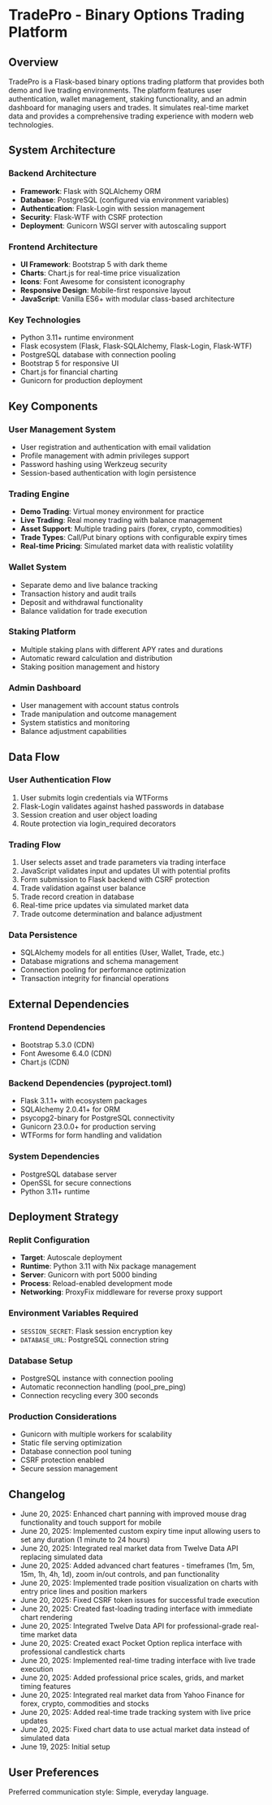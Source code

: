 # TradePro - Binary Options Trading Platform

## Overview
TradePro is a Flask-based binary options trading platform that provides both demo and live trading environments. The platform features user authentication, wallet management, staking functionality, and an admin dashboard for managing users and trades. It simulates real-time market data and provides a comprehensive trading experience with modern web technologies.

## System Architecture

### Backend Architecture
- **Framework**: Flask with SQLAlchemy ORM
- **Database**: PostgreSQL (configured via environment variables)
- **Authentication**: Flask-Login with session management
- **Security**: Flask-WTF with CSRF protection
- **Deployment**: Gunicorn WSGI server with autoscaling support

### Frontend Architecture
- **UI Framework**: Bootstrap 5 with dark theme
- **Charts**: Chart.js for real-time price visualization
- **Icons**: Font Awesome for consistent iconography
- **Responsive Design**: Mobile-first responsive layout
- **JavaScript**: Vanilla ES6+ with modular class-based architecture

### Key Technologies
- Python 3.11+ runtime environment
- Flask ecosystem (Flask, Flask-SQLAlchemy, Flask-Login, Flask-WTF)
- PostgreSQL database with connection pooling
- Bootstrap 5 for responsive UI
- Chart.js for financial charting
- Gunicorn for production deployment

## Key Components

### User Management System
- User registration and authentication with email validation
- Profile management with admin privileges support
- Password hashing using Werkzeug security
- Session-based authentication with login persistence

### Trading Engine
- **Demo Trading**: Virtual money environment for practice
- **Live Trading**: Real money trading with balance management
- **Asset Support**: Multiple trading pairs (forex, crypto, commodities)
- **Trade Types**: Call/Put binary options with configurable expiry times
- **Real-time Pricing**: Simulated market data with realistic volatility

### Wallet System
- Separate demo and live balance tracking
- Transaction history and audit trails
- Deposit and withdrawal functionality
- Balance validation for trade execution

### Staking Platform
- Multiple staking plans with different APY rates and durations
- Automatic reward calculation and distribution
- Staking position management and history

### Admin Dashboard
- User management with account status controls
- Trade manipulation and outcome management
- System statistics and monitoring
- Balance adjustment capabilities

## Data Flow

### User Authentication Flow
1. User submits login credentials via WTForms
2. Flask-Login validates against hashed passwords in database
3. Session creation and user object loading
4. Route protection via login_required decorators

### Trading Flow
1. User selects asset and trade parameters via trading interface
2. JavaScript validates input and updates UI with potential profits
3. Form submission to Flask backend with CSRF protection
4. Trade validation against user balance
5. Trade record creation in database
6. Real-time price updates via simulated market data
7. Trade outcome determination and balance adjustment

### Data Persistence
- SQLAlchemy models for all entities (User, Wallet, Trade, etc.)
- Database migrations and schema management
- Connection pooling for performance optimization
- Transaction integrity for financial operations

## External Dependencies

### Frontend Dependencies
- Bootstrap 5.3.0 (CDN)
- Font Awesome 6.4.0 (CDN)
- Chart.js (CDN)

### Backend Dependencies (pyproject.toml)
- Flask 3.1.1+ with ecosystem packages
- SQLAlchemy 2.0.41+ for ORM
- psycopg2-binary for PostgreSQL connectivity
- Gunicorn 23.0.0+ for production serving
- WTForms for form handling and validation

### System Dependencies
- PostgreSQL database server
- OpenSSL for secure connections
- Python 3.11+ runtime

## Deployment Strategy

### Replit Configuration
- **Target**: Autoscale deployment
- **Runtime**: Python 3.11 with Nix package management
- **Server**: Gunicorn with port 5000 binding
- **Process**: Reload-enabled development mode
- **Networking**: ProxyFix middleware for reverse proxy support

### Environment Variables Required
- `SESSION_SECRET`: Flask session encryption key
- `DATABASE_URL`: PostgreSQL connection string

### Database Setup
- PostgreSQL instance with connection pooling
- Automatic reconnection handling (pool_pre_ping)
- Connection recycling every 300 seconds

### Production Considerations
- Gunicorn with multiple workers for scalability
- Static file serving optimization
- Database connection pool tuning
- CSRF protection enabled
- Secure session management

## Changelog
- June 20, 2025: Enhanced chart panning with improved mouse drag functionality and touch support for mobile
- June 20, 2025: Implemented custom expiry time input allowing users to set any duration (1 minute to 24 hours)
- June 20, 2025: Integrated real market data from Twelve Data API replacing simulated data
- June 20, 2025: Added advanced chart features - timeframes (1m, 5m, 15m, 1h, 4h, 1d), zoom in/out controls, and pan functionality
- June 20, 2025: Implemented trade position visualization on charts with entry price lines and position markers
- June 20, 2025: Fixed CSRF token issues for successful trade execution
- June 20, 2025: Created fast-loading trading interface with immediate chart rendering
- June 20, 2025: Integrated Twelve Data API for professional-grade real-time market data
- June 20, 2025: Created exact Pocket Option replica interface with professional candlestick charts
- June 20, 2025: Implemented real-time trading interface with live trade execution
- June 20, 2025: Added professional price scales, grids, and market timing features
- June 20, 2025: Integrated real market data from Yahoo Finance for forex, crypto, commodities and stocks
- June 20, 2025: Added real-time trade tracking system with live price updates
- June 20, 2025: Fixed chart data to use actual market data instead of simulated data
- June 19, 2025: Initial setup

## User Preferences
Preferred communication style: Simple, everyday language.